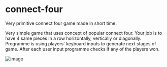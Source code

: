 # connect-four
Very primitive connect four game made in short time.

Very simple game that uses concept of popular connect four.
Your job is to have 4 same pieces in a row horizontally, vertically or diagonally.
Programme is using players' keyboard inputs to generate next stages of game.
After each user input programme checks if any of the players won.

![image](https://user-images.githubusercontent.com/92161223/136996926-8ccfc8cd-1a9d-4e9d-b112-ffa49d7c2e55.png)
